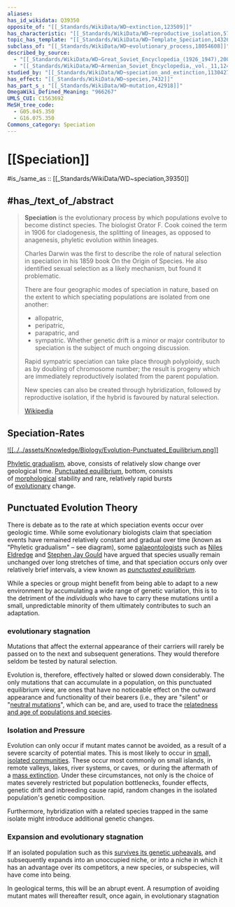 ```yaml
---
aliases:
has_id_wikidata: Q39350
opposite_of: "[[_Standards/WikiData/WD~extinction,123509]]"
has_characteristic: "[[_Standards/WikiData/WD~reproductive_isolation,572872]]"
topic_has_template: "[[_Standards/WikiData/WD~Template_Speciation,14326286]]"
subclass_of: "[[_Standards/WikiData/WD~evolutionary_process,18054608]]"
described_by_source:
  - "[[_Standards/WikiData/WD~Great_Soviet_Encyclopedia_(1926_1947),20078554]]"
  - "[[_Standards/WikiData/WD~Armenian_Soviet_Encyclopedia,_vol._11,124355862]]"
studied_by: "[[_Standards/WikiData/WD~speciation_and_extinction,113042730]]"
has_effect: "[[_Standards/WikiData/WD~species,7432]]"
has_part_s_: "[[_Standards/WikiData/WD~mutation,42918]]"
OmegaWiki_Defined_Meaning: "966267"
UMLS_CUI: C1563692
MeSH_tree_code:
  - G05.045.350
  - G16.075.350
Commons_category: Speciation
---
```


# [[Speciation]] 

#is_/same_as :: [[_Standards/WikiData/WD~speciation,39350]] 

## #has_/text_of_/abstract 

> **Speciation** is the evolutionary process by which populations evolve to become distinct species. 
> The biologist Orator F. Cook coined the term in 1906 for cladogenesis, the splitting of lineages, 
> as opposed to anagenesis, phyletic evolution within lineages. 
> 
> Charles Darwin was the first to describe the role of natural selection in speciation 
> in his 1859 book On the Origin of Species. 
> He also identified sexual selection as a likely mechanism, but found it problematic.
>
> There are four geographic modes of speciation in nature, 
> based on the extent to which speciating populations are isolated from one another: 
> - allopatric, 
> - peripatric, 
> - parapatric, and 
> - sympatric. 
> Whether genetic drift is a minor or major contributor to speciation is the subject of much ongoing discussion.
>
> Rapid sympatric speciation can take place through polyploidy, such as by doubling of chromosome number; 
> the result is progeny which are immediately reproductively isolated from the parent population. 
> 
> New species can also be created through hybridization, followed by reproductive isolation, 
> if the hybrid is favoured by natural selection.
>
> [Wikipedia](https://en.wikipedia.org/wiki/Speciation)

## Speciation-Rates

[![[../../assets/Knowledge/Biology/Evolution-Punctuated_Equilibrium.png]]](https://en.wikipedia.org/wiki/File:Punctuated-equilibrium.svg)

[Phyletic gradualism](https://en.wikipedia.org/wiki/Phyletic_gradualism "Phyletic gradualism"), above, consists of relatively slow change over geological time. [Punctuated equilibrium](https://en.wikipedia.org/wiki/Punctuated_equilibrium "Punctuated equilibrium"), bottom, consists of [morphological](https://en.wikipedia.org/wiki/Morphology_(biology) "Morphology (biology)") stability and rare, relatively rapid bursts of [evolutionary](https://en.wikipedia.org/wiki/Evolution "Evolution") change.

## Punctuated Evolution Theory 

There is debate as to the rate at which speciation events occur over geologic time. 
While some evolutionary biologists claim that speciation events have remained relatively constant and gradual over time 
(known as "Phyletic gradualism" – see diagram), 
some [palaeontologists](https://en.wikipedia.org/wiki/Paleontology "Paleontology") such as [Niles Eldredge](https://en.wikipedia.org/wiki/Niles_Eldredge "Niles Eldredge") and [Stephen Jay Gould](https://en.wikipedia.org/wiki/Stephen_Jay_Gould "Stephen Jay Gould") have argued 
that species usually remain unchanged over long stretches of time, 
and that speciation occurs only over relatively brief intervals, a view known as _[punctuated equilibrium](https://en.wikipedia.org/wiki/Punctuated_equilibrium "Punctuated equilibrium")_.

While a species or group might benefit from being able to adapt to a new environment 
by accumulating a wide range of genetic variation, 
this is to the detriment of the _individuals_ who have to carry these mutations 
until a small, unpredictable minority of them ultimately contributes to such an adaptation. 

### evolutionary stagnation 

Mutations that affect the external appearance of their carriers 
will rarely be passed on to the next and subsequent generations. 
They would therefore seldom be tested by natural selection. 

Evolution is, therefore, effectively halted or slowed down considerably. 
The only mutations that can accumulate in a population, on this punctuated equilibrium view, 
are ones that have no noticeable effect on the outward appearance and functionality of their bearers 
(i.e., they are "silent" or "[neutral mutations](https://en.wikipedia.org/wiki/Neutral_theory_of_molecular_evolution "Neutral theory of molecular evolution")", 
which can be, and are, used to trace the [relatedness and age of populations and species](https://en.wikipedia.org/wiki/History_of_molecular_evolution "History of molecular evolution").
### Isolation and Pressure 

Evolution can only occur if mutant mates cannot be avoided, as a result of a severe scarcity of potential mates. 
This is most likely to occur in [small, isolated communities](https://en.wikipedia.org/wiki/Small_population_size "Small population size"). 
These occur most commonly on small islands, in remote valleys, lakes, river systems, or caves, 
or during the aftermath of a [mass extinction](https://en.wikipedia.org/wiki/Extinction_event "Extinction event").
Under these circumstances, not only is the choice of mates severely restricted 
but population bottlenecks, founder effects, genetic drift and inbreeding 
cause rapid, random changes in the isolated population's genetic composition.

Furthermore, hybridization with a related species trapped in the same isolate 
might introduce additional genetic changes. 

### Expansion and evolutionary stagnation 

If an isolated population such as this [survives its genetic upheavals](https://en.wikipedia.org/wiki/Toba_catastrophe_theory#Genetic_bottleneck_hypothesis "Toba catastrophe theory"), 
and subsequently expands into an unoccupied niche, 
or into a niche in which it has an advantage over its competitors, 
a new species, or subspecies, will have come into being. 

In geological terms, this will be an abrupt event. 
A resumption of avoiding mutant mates will thereafter result, once again, in evolutionary stagnation


